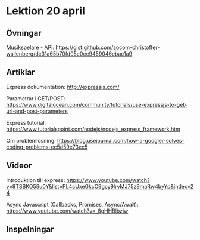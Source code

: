 # Lektion 20 april

## Övningar

Musikspelare - API: https://gist.github.com/zocom-christoffer-wallenberg/dc31a65b70fd05e0ee9459046ebac1a9

## Artiklar

Express dokumentation: http://expressjs.com/

Parametrar i GET/POST: https://www.digitalocean.com/community/tutorials/use-expressjs-to-get-url-and-post-parameters

Express tutorial: https://www.tutorialspoint.com/nodejs/nodejs_express_framework.htm

Om problemlösning: https://blog.usejournal.com/how-a-googler-solves-coding-problems-ec5d59e73ec5

## Videor
Introduktion till express: https://www.youtube.com/watch?v=9TSBKO59u0Y&list=PL4cUxeGkcC9gcy9lrvMJ75z9maRw4byYp&index=24

Async Javascript (Callbacks, Promises, Async/Await): https://www.youtube.com/watch?v=_8gHHBlbziw


## Inspelningar
